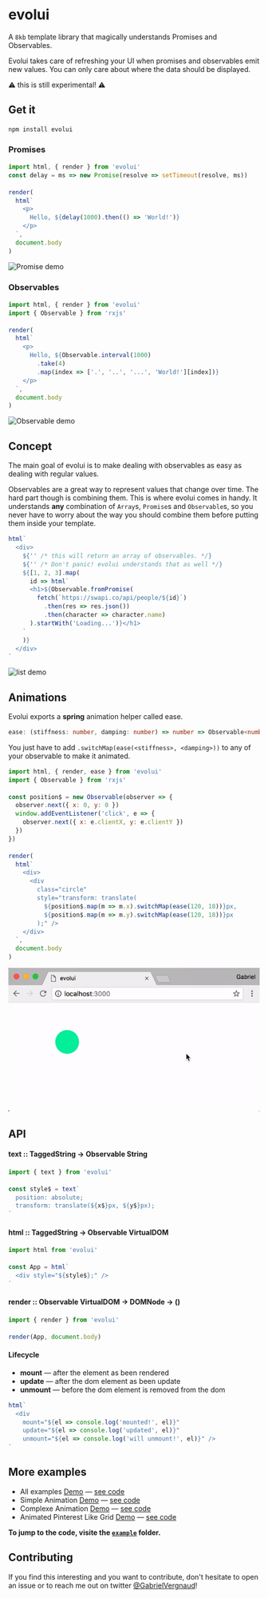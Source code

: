 # evolui

A `8kb` template library that magically understands Promises and Observables.

Evolui takes care of refreshing your UI when promises and observables emit new values.
You can only care about where the data should be displayed.

⚠️ this is still experimental! ⚠️

## Get it

```
npm install evolui
```

### Promises

```js
import html, { render } from 'evolui'
const delay = ms => new Promise(resolve => setTimeout(resolve, ms))

render(
  html`
    <p>
      Hello, ${delay(1000).then(() => 'World!')}
    </p>
  `,
  document.body
)
```

![Promise demo](https://github.com/gvergnaud/evolui/blob/media/gifs/evolui-1.gif?raw=true)

### Observables

```js
import html, { render } from 'evolui'
import { Observable } from 'rxjs'

render(
  html`
    <p>
      Hello, ${Observable.interval(1000)
        .take(4)
        .map(index => ['.', '..', '...', 'World!'][index])}
    </p>
  `,
  document.body
)
```

![Observable demo](https://github.com/gvergnaud/evolui/blob/media/gifs/evolui-2.gif?raw=true)

## Concept

The main goal of evolui is to make dealing with observables as easy as dealing with regular values.

Observables are a great way to represent values that change over time. The hard part though is combining them. This is where evolui comes in handy. It understands **any** combination of `Array`s, `Promise`s and `Observable`s, so you never have to worry about the way you should combine them before putting them inside your template.

```js
html`
  <div>
    ${'' /* this will return an array of observables. */}
    ${'' /* Don't panic! evolui understands that as well */}
    ${[1, 2, 3].map(
      id => html`
      <h1>${Observable.fromPromise(
        fetch(`https://swapi.co/api/people/${id}`)
          .then(res => res.json())
          .then(character => character.name)
      ).startWith('Loading...')}</h1>
    `
    )}
  </div>
`
```

![list demo](https://github.com/gvergnaud/evolui/blob/media/gifs/evolui-3.gif?raw=true)

## Animations

Evolui exports a **spring** animation helper called ease.

```typescript
ease: (stiffness: number, damping: number) => number => Observable<number>
```

You just have to add `.switchMap(ease(<stiffness>, <damping>))` to any of your observable to make it animated.

```js
import html, { render, ease } from 'evolui'
import { Observable } from 'rxjs'

const position$ = new Observable(observer => {
  observer.next({ x: 0, y: 0 })
  window.addEventListener('click', e => {
    observer.next({ x: e.clientX, y: e.clientY })
  })
})

render(
  html`
    <div>
      <div
        class="circle"
        style="transform: translate(
          ${position$.map(m => m.x).switchMap(ease(120, 18))}px,
          ${position$.map(m => m.y).switchMap(ease(120, 18))}px
        );" />
    </div>
  `,
  document.body
)
```

![animation demo](https://raw.githubusercontent.com/gvergnaud/evolui/c445de8161c151c24d84d0ad61af0a6185f0d62d/dot-animation.gif)

## API

#### text :: TaggedString -> Observable String

```js
import { text } from 'evolui'

const style$ = text`
  position: absolute;
  transform: translate(${x$}px, ${y$}px);
`
```

#### html :: TaggedString -> Observable VirtualDOM

```js
import html from 'evolui'

const App = html`
  <div style="${style$};" />
`
```

#### render :: Observable VirtualDOM -> DOMNode -> ()

```js
import { render } from 'evolui'

render(App, document.body)
```

#### Lifecycle

* **mount** — after the element as been rendered
* **update** — after the dom element as been update
* **unmount** — before the dom element is removed from the dom

```js
html`
  <div
    mount="${el => console.log('mounted!', el)}"
    update="${el => console.log('updated', el)}"
    unmount="${el => console.log('will unmount!', el)}" />
`
```

## More examples

* All examples [Demo](https://7yv1494p9x.codesandbox.io/) — [see code](https://codesandbox.io/s/github/gvergnaud/evolui/tree/master/example)
* Simple Animation [Demo](https://72wkn61x21.codesandbox.io/) — [see code](https://codesandbox.io/s/72wkn61x21)
* Complexe Animation [Demo](https://31z431n4m.codesandbox.io/) — [see code](https://codesandbox.io/s/31z431n4m)
* Animated Pinterest Like Grid [Demo](https://wqyl0xmo47.codesandbox.io/) — [see code](https://codesandbox.io/s/wqyl0xmo47)

**To jump to the code, visite the [`example`](https://github.com/gvergnaud/evolui/tree/master/example) folder.**

## Contributing

If you find this interesting and you want to contribute, don't hesitate to open an issue or to reach me out on twitter [@GabrielVergnaud](https://twitter.com/GabrielVergnaud)!
